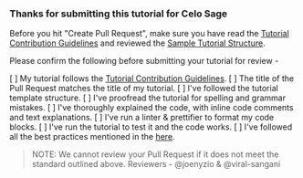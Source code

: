### Thanks for submitting this tutorial for Celo Sage

Before you hit "Create Pull Request", make sure you have read the [Tutorial Contribution Guidelines](https://docs.celo.org/community/celo-sage/contribution-guidelines) and reviewed the [Sample Tutorial Structure](https://docs.celo.org/community/celo-sage/tutorial-structure).

Please confirm the following before submitting your tutorial for review -

[ ] My tutorial follows the [Tutorial Contribution Guidelines](https://docs.celo.org/community/celo-sage/contribution-guidelines).
[ ] The title of the Pull Request matches the title of my tutorial.
[ ] I've followed the tutorial template structure.
[ ] I've proofread the tutorial for spelling and grammar mistakes.
[ ] I've thoroughly explained the code, with inline code comments and text explanations.
[ ] I've run a linter & prettifier to format my code blocks.
[ ] I've run the tutorial to test it and the code works.
[ ] I've followed all the best practices mentioned in the [here](https://docs.celo.org/community/celo-sage/complete-your-tutorial#best-practices).

> NOTE: We cannot review your Pull Request if it does not meet the standard outlined above.
> Reviewers - @joenyzio & @viral-sangani
